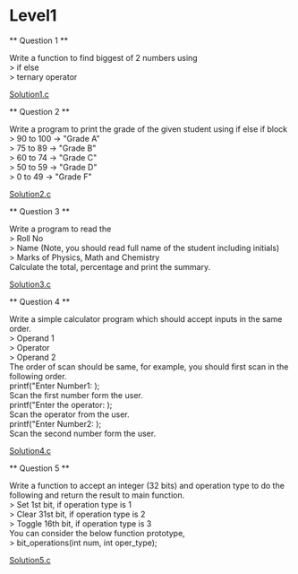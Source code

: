 # Level1


** Question 1 **

Write a function to find biggest of 2 numbers using <br/>
    > if else <br/>
    > ternary operator <br/>

[Solution1.c](https://pages.github.com/)


** Question 2 **

Write a program to print the grade of the given student using if else if block <br/>
    > 90 to 100 -> "Grade A"<br/>
    > 75 to 89 -> "Grade B"<br/>
    > 60 to 74 -> "Grade C"<br/>
    > 50 to 59 -> "Grade D"<br/>
    > 0 to 49 -> "Grade F"<br/>

[Solution2.c](https://pages.github.com/)


** Question 3 **

 Write a program to read the <br/>
    > Roll No<br/>
    > Name (Note, you should read full name of the student including initials)<br/>
    > Marks of Physics, Math and Chemistry<br/>
    Calculate the total, percentage and print the summary.<br/>

[Solution3.c](https://pages.github.com/)


** Question 4 **

Write a simple calculator program which should accept inputs in the same order.<br/>
    > Operand 1<br/>
    > Operator<br/>
    > Operand 2<br/>
The order of scan should be same, for example, you should first scan in the following order.<br/>
printf("Enter Number1: );<br/>
Scan the first number form the user.<br/>
printf("Enter the operator: );<br/>
Scan the operator from the user.<br/>
printf("Enter Number2: );<br/>
Scan the second number form the user.<br/>

[Solution4.c](https://pages.github.com/)


** Question 5 **

Write a function to accept an integer (32 bits) and operation type to do the following and return the result to main function.<br/>
    > Set 1st bit, if operation type is 1<br/>
    > Clear 31st bit, if operation type is 2<br/>
    > Toggle 16th bit, if operation type is 3<br/>
   You can consider the below function prototype,<br/>
    > bit_operations(int num, int oper_type);<br/>

[Solution5.c](https://pages.github.com/)

